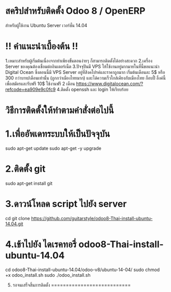 สคริปสำหรับติดตั้ง Odoo 8 / OpenERP
=======================

สำหรับผู้ใช้งาน Ubuntu Server เวอร์ชั่น 14.04

!! คำแนะนำเบื้องต้น !!
===========================
1.เหมาะสำหรับผู้เริ่มต้นเนื่องจากทำเพียงขั้นตอนง่ายๆ ก็สามารถติดตั้งได้อย่างสะดวก
2.เครื่อง Server ของคุณต้องเชื่อมต่ออินเตอร์เน็ต
3.ปัจจุปันมี VPS ให้ใช้งานอยู่มากมายในที่นี้ขอแนะนำ Digital Ocean ซึ่งตอนนี้มี VPS Server อยู่ที่สิงคโปรค์และราคาถูกมาก เริ่มต้นเดือนละ 5$ หรือ 300 กว่าบาท/เดือนเท่านั้น (ถูกกว่าเมืองไทยมาก) และได้ความเร็วใกล้เคียงกับเมืองไทย
ก็อบปี้ ลิ้งค์นี้เพื่อสมัครและรับฟรี 10$ ใช้งานฟรี 2 เดือน https://www.digitalocean.com/?refcode=ea909e9c0fc9
4.ติดตั้ง openssh และ login ให้เรียบร้อย


วิธีการติดตั้งให้ทำตามคำสั่งต่อไปนี้
===========================
1.เพื่ออัพเดทระบบให้เป็นปัจจุบัน
===========================
sudo apt-get update
sudo apt-get -y upgrade

2.ติดตั้ง git
===========================
sudo apt-get install git

3.ดาวน์โหลด script ไปยัง server
===========================
cd
git clone https://github.com/guitarstyle/odoo8-Thai-install-ubuntu-14.04.git

4.เข้าไปยัง ไดเรคทอรี่   odoo8-Thai-install-ubuntu-14.04
===========================
cd odoo8-Thai-install-ubuntu-14.04/odoo-v8/ubuntu-14-04/
sudo chmod +x odoo_install.sh
sudo ./odoo_install.sh

5. รอจนเสร็จสิ้นการติดตั้ง
===========================
